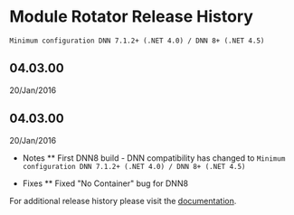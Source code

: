 # Module Rotator Release History 

```Minimum configuration DNN 7.1.2+ (.NET 4.0) / DNN 8+ (.NET 4.5)```

<!-- insert-newversion -->

## 04.03.00

20/Jan/2016


## 04.03.00

20/Jan/2016
* Notes
** First DNN8 build - DNN compatibility has changed to ```Minimum configuration DNN 7.1.2+ (.NET 4.0) / DNN 8+ (.NET 4.5)```

* Fixes
** Fixed "No Container" bug for DNN8


For additional release history please visit the [documentation](http://docs.dnnstuff.com/pages/modulerotator).







